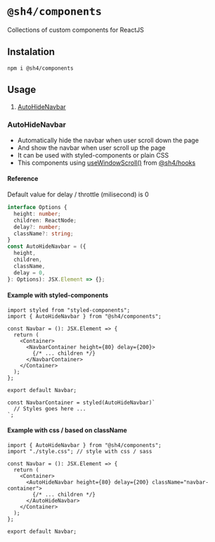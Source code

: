 # `@sh4/components`

Collections of custom components for ReactJS

## Instalation

```shell
npm i @sh4/components
```

## Usage

1. [AutoHideNavbar](#AutoHideNavbar)

### AutoHideNavbar

- Automatically hide the navbar when user scroll down the page
- And show the navbar when user scroll up the page
- It can be used with styled-components or plain CSS
- This components using [useWindowScroll()](https://www.npmjs.com/package/@sh4/hooks#window-scroll) from [@sh4/hooks](https://www.npmjs.com/package/@sh4/hooks)

#### Reference

Default value for delay / throttle (milisecond) is 0

```ts
interface Options {
  height: number;
  children: ReactNode;
  delay?: number;
  className?: string;
}
const AutoHideNavbar = ({
  height,
  children,
  className,
  delay = 0,
}: Options): JSX.Element => {};
```

#### Example with styled-components

```tsx
import styled from "styled-components";
import { AutoHideNavbar } from "@sh4/components";

const Navbar = (): JSX.Element => {
  return (
    <Container>
      <NavbarContainer height={80} delay={200}>
        {/* ... children */}
      </NavbarContainer>
    </Container>
  );
};

export default Navbar;

const NavbarContainer = styled(AutoHideNavbar)`
  // Styles goes here ...
`;
```

#### Example with css / based on className

```tsx
import { AutoHideNavbar } from "@sh4/components";
import "./style.css"; // style with css / sass

const Navbar = (): JSX.Element => {
  return (
    <Container>
      <AutoHideNavbar height={80} delay={200} className="navbar-container">
        {/* ... children */}
      </AutoHideNavbar>
    </Container>
  );
};

export default Navbar;
```
